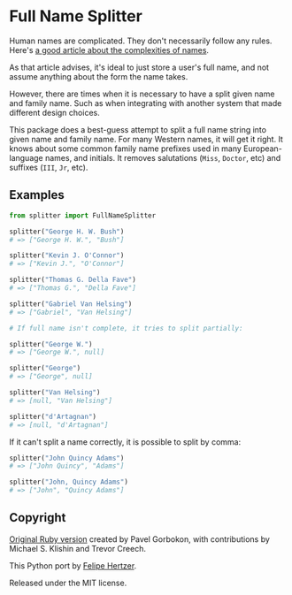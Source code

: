 # Full Name Splitter

Human names are complicated. They don't necessarily follow any rules. Here's [a good article about the complexities of names](https://www.w3.org/International/questions/qa-personal-names).

As that article advises, it's ideal to just store a user's full name, and not assume anything about the form the name takes.

However, there are times when it is necessary to have a split given name and family name. Such as when integrating with another system that made different design choices.

This package does a best-guess attempt to split a full name string into given name and family name. For many Western names, it will get it right. It knows about some common family name prefixes used in many European-language names, and initials. It removes salutations (`Miss`, `Doctor`, etc) and suffixes (`III`, `Jr`, etc).

## Examples

```python
from splitter import FullNameSplitter

splitter("George H. W. Bush")
# => ["George H. W.", "Bush"]

splitter("Kevin J. O'Connor")
# => ["Kevin J.", "O'Connor"]

splitter("Thomas G. Della Fave")
# => ["Thomas G.", "Della Fave"]

splitter("Gabriel Van Helsing")
# => ["Gabriel", "Van Helsing"]

# If full name isn't complete, it tries to split partially:

splitter("George W.")
# => ["George W.", null]

splitter("George")
# => ["George", null]

splitter("Van Helsing")
# => [null, "Van Helsing"]

splitter("d'Artagnan")
# => [null, "d'Artagnan"]
```

If it can't split a name correctly, it is possible to split by comma:

```python
splitter("John Quincy Adams")
# => ["John Quincy", "Adams"]

splitter("John, Quincy Adams")
# => ["John", "Quincy Adams"]
```

## Copyright

[Original Ruby version](https://github.com/pahanix/full-name-splitter) created by Pavel Gorbokon, with contributions by Michael S. Klishin and Trevor Creech.

This Python port by [Felipe Hertzer](https://www.linkedin.com/in/felipehertzer/).

Released under the MIT license.
